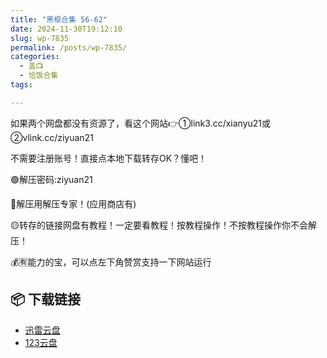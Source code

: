 ```yaml
---
title: "黑框合集 56-62"
date: 2024-11-30T19:12:10
slug: wp-7835
permalink: /posts/wp-7835/
categories:
  - 盖📺
  - 恰饭合集
tags:

---
```


如果两个网盘都没有资源了，看这个网站👉①link3.cc/xianyu21或②vlink.cc/ziyuan21

不需要注册账号！直接点本地下载转存OK？懂吧！

🟢解压密码:ziyuan21

🔵解压用解压专家！(应用商店有)

🟡转存的链接网盘有教程！一定要看教程！按教程操作！不按教程操作你不会解压！

💰🈶能力的宝，可以点左下角赞赏支持一下网站运行

## 📦 下载链接
- [迅雷云盘](https://blziyuan21.com/pay-download/7835?key=39875d1a2a&down_id=0)
- [123云盘](https://blziyuan21.com/pay-download/7835?key=39875d1a2a&down_id=1)

